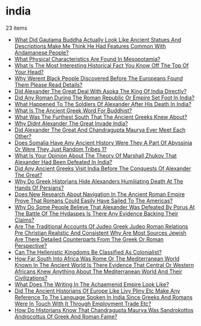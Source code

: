 # india
23 items

* [What Did Gautama Buddha Actually Look Like Ancient Statues And Descriptions Make Me Think He Had Features Common With Andamanese People?](/2015/what-did-gautama-buddha-actually-look-like-ancient-statues-and-descriptions-make-me-think-he-had-features-common-with-andamanese-people.md)
* [What Physical Characteristics Are Found In Mesopotamia?](/2015/what-physical-characteristics-are-found-in-mesopotamia.md)
* [What Is The Most Interesting Historical Fact You Know Off The Top Of Your Head?](/2016/what-is-the-most-interesting-historical-fact-you-know-off-the-top-of-your-head.md)
* [Why Werent Black People Discovered Before The Europeans Found Them Please Read Details?](/2016/why-werent-black-people-discovered-before-the-europeans-found-them-please-read-details.md)
* [Did Alexander The Great Deal With Asoka The King Of India Directly?](/2017/did-alexander-the-great-deal-with-asoka-the-king-of-india-directly.md)
* [Did Any Roman During The Roman Republic Or Empire Set Foot In India?](/2017/did-any-roman-during-the-roman-republic-or-empire-set-foot-in-india.md)
* [What Happened To The Soldiers Of Alexander After His Death In India?](/2017/what-happened-to-the-soldiers-of-alexander-after-his-death-in-india.md)
* [What Is The Ancient Greek Word For Buddhist?](/2017/what-is-the-ancient-greek-word-for-buddhist.md)
* [What Was The Furthest South That The Ancient Greeks Knew About?](/2017/what-was-the-furthest-south-that-the-ancient-greeks-knew-about.md)
* [Why Didnt Alexander The Great Invade India?](/2017/why-didnt-alexander-the-great-invade-india.md)
* [Did Alexander The Great And Chandragupta Maurya Ever Meet Each Other?](/2018/did-alexander-the-great-and-chandragupta-maurya-ever-meet-each-other.md)
* [Does Somalia Have Any Ancient History Were They A Part Of Abyssinia Or Were They Just Random Tribes 1?](/2018/does-somalia-have-any-ancient-history-were-they-a-part-of-abyssinia-or-were-they-just-random-tribes-1.md)
* [What Is Your Opinion About The Theory Of Marshall Zhukov That Alexander Had Been Defeated In India?](/2018/what-is-your-opinion-about-the-theory-of-marshall-zhukov-that-alexander-had-been-defeated-in-india.md)
* [Did Any Ancient Greeks Visit India Before The Conquests Of Alexander The Great?](/2019/did-any-ancient-greeks-visit-india-before-the-conquests-of-alexander-the-great.md)
* [Why Do Greek Historians Hide Alexanders Humiliating Death At The Hands Of Persians?](/2019/why-do-greek-historians-hide-alexanders-humiliating-death-at-the-hands-of-persians.md)
* [Does New Research About Navigation In The Ancient Roman Empire Prove That Romans Could Easily Have Sailed To The Americas?](/2020/does-new-research-about-navigation-in-the-ancient-roman-empire-prove-that-romans-could-easily-have-sailed-to-the-americas.md)
* [Why Do Some People Believe That Alexander Was Defeated By Porus At The Battle Of The Hydaspes Is There Any Evidence Backing Their Claims?](/2020/why-do-some-people-believe-that-alexander-was-defeated-by-porus-at-the-battle-of-the-hydaspes-is-there-any-evidence-backing-their-claims.md)
* [Are The Traditional Accounts Of Judeo Greek Judeo Roman Relations Pre Christian Realistic And Consistent Why Are Most Sources Jewish Are There Detailed Counterparts From The Greek Or Roman Perspective?](/2021/are-the-traditional-accounts-of-judeo-greek-judeo-roman-relations-pre-christian-realistic-and-consistent-why-are-most-sources-jewish-are-there-detailed-counterparts-from-the-greek-or-roman-perspective.md)
* [Can The Hellenistic Kingdoms Be Classified As Colonialist?](/2021/can-the-hellenistic-kingdoms-be-classified-as-colonialist.md)
* [How Far South Into Africa Was Rome Or The Mediterranean World Known In The Ancient World Is There Evidence That Central Or Western Africans Knew Anything About The Mediterranean World And Their Civilizations?](/2021/how-far-south-into-africa-was-rome-or-the-mediterranean-world-known-in-the-ancient-world-is-there-evidence-that-central-or-western-africans-knew-anything-about-the-mediterranean-world-and-their-civilizations.md)
* [What Does The Writing In The Achaemenid Empire Look Like?](/2021/what-does-the-writing-in-the-achaemenid-empire-look-like.md)
* [Did The Ancient Historians Of Europe Like Livy Pliny Etc Make Any Reference To The Language Spoken In India Since Greeks And Romans Were In Touch With It Through Employment Trade Etc?](/2022/did-the-ancient-historians-of-europe-like-livy-pliny-etc-make-any-reference-to-the-language-spoken-in-india-since-greeks-and-romans-were-in-touch-with-it-through-employment-trade-etc.md)
* [How Do Historians Know That Chandragupta Maurya Was Sandrokottos Androcottus Of Greek And Roman Fame?](/2022/how-do-historians-know-that-chandragupta-maurya-was-sandrokottos-androcottus-of-greek-and-roman-fame.md)
